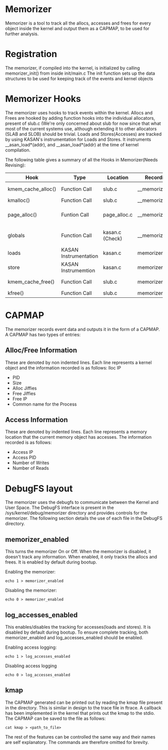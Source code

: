 # Memorizer
Memorizer is a tool to track all the allocs, accesses and frees for every object inside the kernel and output them as a CAPMAP, to be used for further analysis.

# Registration
The memorizer, if compiled into the kernel, is initialized by calling memorizer_init() from inside init/main.c
The init function sets up the data structures to be used for keeping track of the events and kernel objects

# Memorizer Hooks
The memorizer uses hooks to track events within the kernel.
Allocs and Frees are hooked by adding function hooks into the individual allocators, present of slub.c (We're only concerned about slub for now since that what most of the current systems use, although extending it to other allocators (SLAB and SLOB) should be trivial.
Loads and Stores(Accesses) are tracked by using KASAN's instrumentation for Loads and Stores. It instruments __asan_load*(addr), and __asan_load*(addr) at the time of kernel compilation.

The following table gives a summary of all the Hooks in Memorizer(Needs Revising):

Hook | Type | Location | Recording Function | Description
--- | --- | --- | --- | ---
kmem_cache_alloc() | Function Call | slub.c | __memorizer_kmalloc() | Records kmem_cache_alloc()
kmalloc() | Function Call | slub.c | __memorizer_kmalloc() | Records kmalloc()
page_alloc() | Funtion Call | page_alloc.c | __memorizer_kmalloc() | Records page_alloc() (NEEDS FIXING)
globals | Function Call | kasan.c (Check) | __memorizer_kmalloc() | Records globals (NEED to record Alloc Addr)
loads | KASAN Instrumentation | kasan.c | memorizer_mem_access() | Records loads
store | KASAN Instrumemtion | kasan.c | memorizer_mem_access() | Records Stores
kmem_cache_free() | Function Call | slub.c | memorizer_free_kobj() | Records kmem_cache_free()
kfree() | Function Call | slub.c | memorizer_free_kobj() | Records the kfree()

# CAPMAP
The memorizer records event data and outputs it in the form of a CAPMAP. A CAPMAP has two types of entries:

## Alloc/Free Information
These are denoted by non indented lines. Each line represents a kernel object and the information recorded is as follows:
lloc IP
* PID
* Size
* Alloc Jiffies
* Free Jiffies
* Free IP
* Common name for the Process

## Access Information
These are denoted by indented lines. Each line represents a memory location that the current memory object has accesses. The information recorded is as follows:
* Access IP
* Access PID
* Number of Writes
* Number of Reads

# DebugFS layout
The memorizer uses the debugfs to communicate between the Kernel and User Space. The DebugFS interface is present in the /sys/kernel/debug/memorizer directory and provides controls for the memorizer. The following section details the use of each file in the DebugFS directory.

## memorizer_enabled
This turns the memorizer On or Off. When the memorizer is disabled, it doesn't track any information. When enabled, it only tracks the allocs and frees. It is enabled by default during bootup.

Enabling the memorizer:
```
echo 1 > memorizer_enabled
```
Disabling the memorizer:
```
echo 0 > memorizer_enabled
```

## log_accesses_enabled
This enables/disables the tracking for accesses(loads and stores). It is disabled by default during bootup. To ensure complete tracking, both memorizer_enabled and log_accesses_enabled should be enabled.

Enabling access logging:
```
echo 1 > log_accesses_enabled
```
Disabling access logging
```
echo 0 > log_accesses_enabled
```

## kmap
The CAPMAP generated can be printed out by reading the kmap file present in the directory. This is similar in design to the trace file in ftrace. A callback has been implemented in the kernel that prints out the kmap to the stdio. The CAPMAP can be saved to the file as follows:
```
cat kmap > <path_to_file>
```

The rest of the features can be controlled the same way and their names are self explanatory. The commands are therefore omitted for brevity.
